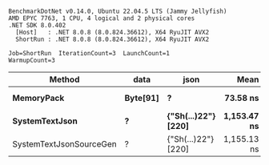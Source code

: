```

BenchmarkDotNet v0.14.0, Ubuntu 22.04.5 LTS (Jammy Jellyfish)
AMD EPYC 7763, 1 CPU, 4 logical and 2 physical cores
.NET SDK 8.0.402
  [Host]   : .NET 8.0.8 (8.0.824.36612), X64 RyuJIT AVX2
  ShortRun : .NET 8.0.8 (8.0.824.36612), X64 RyuJIT AVX2

Job=ShortRun  IterationCount=3  LaunchCount=1  
WarmupCount=3  

```
| Method                  | data     | json                | Mean        | Error     | StdDev    | Min         | Max         | Gen0   | Allocated |
|------------------------ |--------- |-------------------- |------------:|----------:|----------:|------------:|------------:|-------:|----------:|
| **MemoryPack**              | **Byte[91]** | **?**                   |    **73.58 ns** |  **27.01 ns** |  **1.481 ns** |    **71.88 ns** |    **74.58 ns** | **0.0019** |     **168 B** |
| **SystemTextJson**          | **?**        | **{&quot;Sh(...)22&quot;} [220]** | **1,153.47 ns** | **461.79 ns** | **25.312 ns** | **1,131.30 ns** | **1,181.05 ns** | **0.0019** |     **168 B** |
| SystemTextJsonSourceGen | ?        | {&quot;Sh(...)22&quot;} [220] | 1,155.13 ns |  70.76 ns |  3.879 ns | 1,151.57 ns | 1,159.27 ns | 0.0019 |     168 B |
